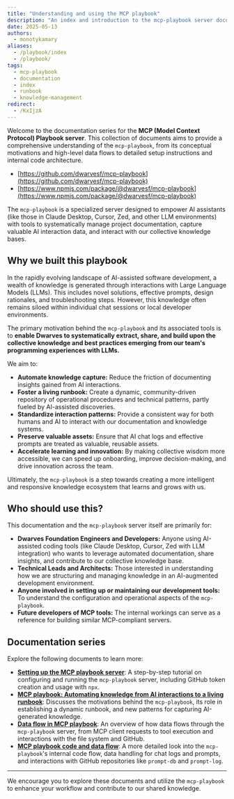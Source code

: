 ```yaml
---
title: "Understanding and using the MCP playbook"
description: "An index and introduction to the mcp-playbook server documentation series, covering its purpose, setup, and operational flows."
date: 2025-05-13
authors:
  - monotykamary
aliases:
  - /playbook/index
  - /playbook/
tags:
  - mcp-playbook
  - documentation
  - index
  - runbook
  - knowledge-management
redirect:
  - /KxIjzA
---
```


Welcome to the documentation series for the **MCP (Model Context Protocol) Playbook server**. This collection of documents aims to provide a comprehensive understanding of the `mcp-playbook`, from its conceptual motivations and high-level data flows to detailed setup instructions and internal code architecture.

- [https://github.com/dwarvesf/mcp-playbook](https://github.com/dwarvesf/mcp-playbook)
- [https://www.npmjs.com/package/@dwarvesf/mcp-playbook](https://www.npmjs.com/package/@dwarvesf/mcp-playbook)

The `mcp-playbook` is a specialized server designed to empower AI assistants (like those in Claude Desktop, Cursor, Zed, and other LLM environments) with tools to systematically manage project documentation, capture valuable AI interaction data, and interact with our collective knowledge bases.

## Why we built this playbook

In the rapidly evolving landscape of AI-assisted software development, a wealth of knowledge is generated through interactions with Large Language Models (LLMs). This includes novel solutions, effective prompts, design rationales, and troubleshooting steps. However, this knowledge often remains siloed within individual chat sessions or local developer environments.

The primary motivation behind the `mcp-playbook` and its associated tools is to **enable Dwarves to systematically extract, share, and build upon the collective knowledge and best practices emerging from our team's programming experiences with LLMs.**

We aim to:
*   **Automate knowledge capture:** Reduce the friction of documenting insights gained from AI interactions.
*   **Foster a living runbook:** Create a dynamic, community-driven repository of operational procedures and technical patterns, partly fueled by AI-assisted discoveries.
*   **Standardize interaction patterns:** Provide a consistent way for both humans and AI to interact with our documentation and knowledge systems.
*   **Preserve valuable assets:** Ensure that AI chat logs and effective prompts are treated as valuable, reusable assets.
*   **Accelerate learning and innovation:** By making collective wisdom more accessible, we can speed up onboarding, improve decision-making, and drive innovation across the team.

Ultimately, the `mcp-playbook` is a step towards creating a more intelligent and responsive knowledge ecosystem that learns and grows with us.

## Who should use this?

This documentation and the `mcp-playbook` server itself are primarily for:

*   **Dwarves Foundation Engineers and Developers:** Anyone using AI-assisted coding tools (like Claude Desktop, Cursor, Zed with LLM integration) who wants to leverage automated documentation, share insights, and contribute to our collective knowledge base.
*   **Technical Leads and Architects:** Those interested in understanding how we are structuring and managing knowledge in an AI-augmented development environment.
*   **Anyone involved in setting up or maintaining our development tools:** To understand the configuration and operational aspects of the `mcp-playbook`.
*   **Future developers of MCP tools:** The internal workings can serve as a reference for building similar MCP-compliant servers.

## Documentation series

Explore the following documents to learn more:

*   **[Setting up the MCP playbook server](./setup.md)**: A step-by-step tutorial on configuring and running the `mcp-playbook` server, including GitHub token creation and usage with `npx`.
*   **[MCP playbook: Automating knowledge from AI interactions to a living runbook](./automating-knowledge.md)**: Discusses the motivations behind the `mcp-playbook`, its role in establishing a dynamic runbook, and new patterns for capturing AI-generated knowledge.
*   **[Data flow in MCP playbook](./data-flow.md)**: An overview of how data flows through the `mcp-playbook` server, from MCP client requests to tool execution and interactions with the file system and GitHub.
*   **[MCP playbook code and data flow](./code-flow.md)**: A more detailed look into the `mcp-playbook`'s internal code flow, data handling for chat logs and prompts, and interactions with GitHub repositories like `prompt-db` and `prompt-log`.

---

We encourage you to explore these documents and utilize the `mcp-playbook` to enhance your workflow and contribute to our shared knowledge.
